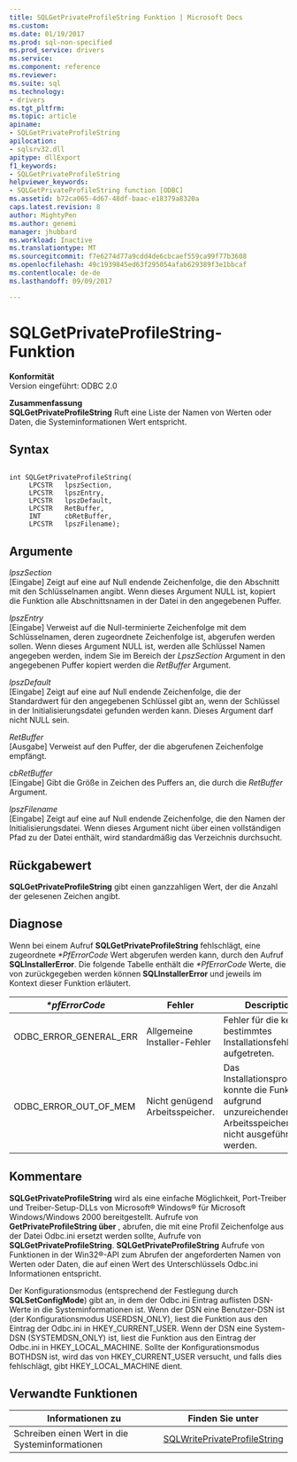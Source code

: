 ```yaml
---
title: SQLGetPrivateProfileString Funktion | Microsoft Docs
ms.custom: 
ms.date: 01/19/2017
ms.prod: sql-non-specified
ms.prod_service: drivers
ms.service: 
ms.component: reference
ms.reviewer: 
ms.suite: sql
ms.technology:
- drivers
ms.tgt_pltfrm: 
ms.topic: article
apiname:
- SQLGetPrivateProfileString
apilocation:
- sqlsrv32.dll
apitype: dllExport
f1_keywords:
- SQLGetPrivateProfileString
helpviewer_keywords:
- SQLGetPrivateProfileString function [ODBC]
ms.assetid: b72ca065-4d67-48df-baac-e18379a8320a
caps.latest.revision: 8
author: MightyPen
ms.author: genemi
manager: jhubbard
ms.workload: Inactive
ms.translationtype: MT
ms.sourcegitcommit: f7e6274d77a9cdd4de6cbcaef559ca99f77b3608
ms.openlocfilehash: 49c1939845ed63f295054afab629389f3e1bbcaf
ms.contentlocale: de-de
ms.lasthandoff: 09/09/2017

---
```

# <a name="sqlgetprivateprofilestring-function"></a>SQLGetPrivateProfileString-Funktion
**Konformität**  
 Version eingeführt: ODBC 2.0  
  
 **Zusammenfassung**  
 **SQLGetPrivateProfileString** Ruft eine Liste der Namen von Werten oder Daten, die Systeminformationen Wert entspricht.  
  
## <a name="syntax"></a>Syntax  
  
```  
  
int SQLGetPrivateProfileString(  
     LPCSTR   lpszSection,  
     LPCSTR   lpszEntry,  
     LPCSTR   lpszDefault,  
     LPCSTR   RetBuffer,  
     INT      cbRetBuffer,  
     LPCSTR   lpszFilename);  
```  
  
## <a name="arguments"></a>Argumente  
 *lpszSection*  
 [Eingabe] Zeigt auf eine auf Null endende Zeichenfolge, die den Abschnitt mit den Schlüsselnamen angibt. Wenn dieses Argument NULL ist, kopiert die Funktion alle Abschnittsnamen in der Datei in den angegebenen Puffer.  
  
 *lpszEntry*  
 [Eingabe] Verweist auf die Null-terminierte Zeichenfolge mit dem Schlüsselnamen, deren zugeordnete Zeichenfolge ist, abgerufen werden sollen. Wenn dieses Argument NULL ist, werden alle Schlüssel Namen angegeben werden, indem Sie im Bereich der *LpszSection* Argument in den angegebenen Puffer kopiert werden die *RetBuffer* Argument.  
  
 *lpszDefault*  
 [Eingabe] Zeigt auf eine auf Null endende Zeichenfolge, die der Standardwert für den angegebenen Schlüssel gibt an, wenn der Schlüssel in der Initialisierungsdatei gefunden werden kann. Dieses Argument darf nicht NULL sein.  
  
 *RetBuffer*  
 [Ausgabe] Verweist auf den Puffer, der die abgerufenen Zeichenfolge empfängt.  
  
 *cbRetBuffer*  
 [Eingabe] Gibt die Größe in Zeichen des Puffers an, die durch die *RetBuffer* Argument.  
  
 *lpszFilename*  
 [Eingabe] Zeigt auf eine auf Null endende Zeichenfolge, die den Namen der Initialisierungsdatei. Wenn dieses Argument nicht über einen vollständigen Pfad zu der Datei enthält, wird standardmäßig das Verzeichnis durchsucht.  
  
## <a name="returns"></a>Rückgabewert  
 **SQLGetPrivateProfileString** gibt einen ganzzahligen Wert, der die Anzahl der gelesenen Zeichen angibt.  
  
## <a name="diagnostics"></a>Diagnose  
 Wenn bei einem Aufruf **SQLGetPrivateProfileString** fehlschlägt, eine zugeordnete  *\*PfErrorCode* Wert abgerufen werden kann, durch den Aufruf **SQLInstallerError**. Die folgende Tabelle enthält die  *\*PfErrorCode* Werte, die von zurückgegeben werden können **SQLInstallerError** und jeweils im Kontext dieser Funktion erläutert.  
  
|*\*pfErrorCode*|Fehler|Description|  
|---------------------|-----------|-----------------|  
|ODBC_ERROR_GENERAL_ERR|Allgemeine Installer-Fehler|Fehler für die kein bestimmtes Installationsfehler aufgetreten.|  
|ODBC_ERROR_OUT_OF_MEM|Nicht genügend Arbeitsspeicher.|Das Installationsprogramm konnte die Funktion aufgrund unzureichenden Arbeitsspeichers nicht ausgeführt werden.|  
  
## <a name="comments"></a>Kommentare  
 **SQLGetPrivateProfileString** wird als eine einfache Möglichkeit, Port-Treiber und Treiber-Setup-DLLs von Microsoft® Windows® für Microsoft Windows/Windows 2000 bereitgestellt. Aufrufe von **GetPrivateProfileString über** , abrufen, die mit eine Profil Zeichenfolge aus der Datei Odbc.ini ersetzt werden sollte, Aufrufe von **SQLGetPrivateProfileString**. **SQLGetPrivateProfileString** Aufrufe von Funktionen in der Win32®-API zum Abrufen der angeforderten Namen von Werten oder Daten, die auf einen Wert des Unterschlüssels Odbc.ini Informationen entspricht.  
  
 Der Konfigurationsmodus (entsprechend der Festlegung durch **SQLSetConfigMode**) gibt an, in dem der Odbc.ini Eintrag auflisten DSN-Werte in die Systeminformationen ist. Wenn der DSN eine Benutzer-DSN ist (der Konfigurationsmodus USERDSN_ONLY), liest die Funktion aus den Eintrag der Odbc.ini in HKEY_CURRENT_USER. Wenn der DSN eine System-DSN (SYSTEMDSN_ONLY) ist, liest die Funktion aus den Eintrag der Odbc.ini in HKEY_LOCAL_MACHINE. Sollte der Konfigurationsmodus BOTHDSN ist, wird das von HKEY_CURRENT_USER versucht, und falls dies fehlschlägt, gibt HKEY_LOCAL_MACHINE dient.  
  
## <a name="related-functions"></a>Verwandte Funktionen  
  
|Informationen zu|Finden Sie unter|  
|---------------------------|---------|  
|Schreiben einen Wert in die Systeminformationen|[SQLWritePrivateProfileString](../../../odbc/reference/syntax/sqlwriteprivateprofilestring-function.md)|

